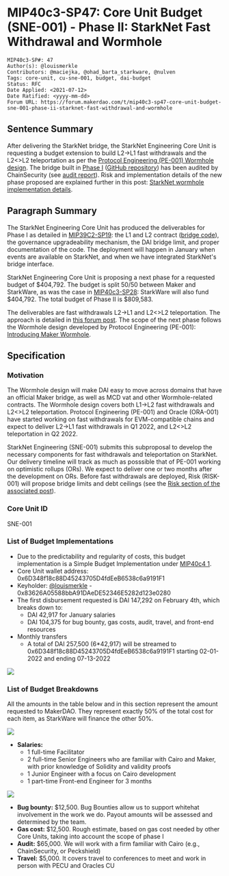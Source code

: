 # MIP40c3-SP47: Core Unit Budget (SNE-001) - Phase II: StarkNet Fast Withdrawal and Wormhole

```
MIP40c3-SP#: 47
Author(s): @louismerkle
Contributors: @maciejka, @ohad_barta_starkware, @nulven  
Tags: core-unit, cu-sne-001, budget, dai-budget
Status: RFC
Date Applied: <2021-07-12>
Date Ratified: <yyyy-mm-dd>
Forum URL: https://forum.makerdao.com/t/mip40c3-sp47-core-unit-budget-sne-001-phase-ii-starknet-fast-withdrawal-and-wormhole
```

## Sentence Summary

After delivering the StarkNet bridge, the StarkNet Engineering Core Unit is requesting a budget extension to build L2->L1 fast withdrawals and the L2<>L2 teleportation as per the [Protocol Engineering (PE-001) Wormhole design](https://forum.makerdao.com/t/introducing-maker-wormhole/11550). The bridge built in [Phase I](https://github.com/makerdao/mips/blob/master/MIP39/MIP39c2-Subproposals/MIP39c2-SP19.md#proposed-roadmap) ([GitHub repository](https://github.com/makerdao/starknet-dai-bridge)) has been audited by ChainSecurity (see [audit report](https://chainsecurity.com/security-audit/makerdao-starknet-dai-bridge/)). Risk and implementation details of the new phase proposed are explained further in this post: [StarkNet wormhole implementation details](https://forum.makerdao.com/t/starknet-wormhole-implementation-details/12042).

## Paragraph Summary

The StarkNet Engineering Core Unit has produced the deliverables for Phase I as detailed in [MIP39C2-SP19](https://github.com/makerdao/mips/blob/master/MIP39/MIP39c2-Subproposals/MIP39c2-SP19.md#proposed-roadmap): the L1 and L2 contract ([bridge code](https://github.com/makerdao/starknet-dai-bridge)), the governance upgradeability mechanism, the DAI bridge limit, and proper documentation of the code. The deployment will happen in January when events are available on StarkNet, and when we have integrated StarkNet's bridge interface.

StarkNet Engineering Core Unit is proposing a next phase for a requested budget of $404,792. The budget is split 50/50 between Maker and StarkWare, as was the case in [MIP40c3-SP28](https://github.com/makerdao/mips/blob/master/MIP40/MIP40c3-Subproposals/MIP40c3-SP28.md): StarkWare will also fund $404,792. The total budget of Phase II is $809,583.

The deliverables are fast withdrawals L2->L1 and L2<>L2 teleportation. The approach is detailed in [this forum post](https://forum.makerdao.com/t/starknet-wormhole-implementation-details/12042). The scope of the next phase follows the Wormhole design developed by Protocol Engineering (PE-001): [Introducing Maker Wormhole](https://forum.makerdao.com/t/introducing-maker-wormhole/11550).

## Specification

### Motivation

The Wormhole design will make DAI easy to move across domains that have an official Maker bridge, as well as MCD vat and other Wormhole-related contracts. The Wormhole design covers both L1->L2 fast withdrawals and L2<>L2 teleportation. Protocol Engineering (PE-001) and Oracle (ORA-001) have started working on fast withdrawals for EVM-compatible chains and expect to deliver L2->L1 fast withdrawals in Q1 2022, and L2<>L2 teleportation in Q2 2022.

StarkNet Engineering (SNE-001) submits this subproposal to develop the necessary components for fast withdrawals and teleportation on StarkNet. Our delivery timeline will track as much as posssible that of PE-001 working on optimistic rollups (ORs). We expect to deliver one or two months after the development on ORs. Before fast withdrawals are deployed, Risk (RISK-001) will propose bridge limits and debt ceilings (see the [Risk section of the associated post](https://forum.makerdao.com/t/starknet-wormhole-implementation-details/12042#risk-remediation-17)).

### Core Unit ID

SNE-001

### List of Budget Implementations

* Due to the predictability and regularity of costs, this budget implementation is a Simple Budget Implementation under [MIP40c4 1](https://github.com/makerdao/mips/blob/master/MIP40/mip40.md#mip40c4-budget-implementation-details).
* Core Unit wallet address: 0x6D348f18c88D45243705D4fdEeB6538c6a9191F1
* Keyholder: [@louismerkle](https://forum.makerdao.com/u/louismerkle) - 0x83626A05588bbA91DAeDE52346E5282d123e0280
* The first disbursement requested is DAI 147,292 on February 4th, which breaks down to:
  * DAI 42,917 for January salaries
  * DAI 104,375 for bug bounty, gas costs, audit, travel, and front-end resources
* Monthly transfers
  * A total of DAI 257,500 (6*42,917) will be streamed to 0x6D348f18c88D45243705D4fdEeB6538c6a9191F1 starting 02-01-2022 and ending 07-13-2022

![](https://github.com/makerdao/mips/blob/master/MIP40/MIP40c3-Subproposals/supporting_materials/MIP40c3-SP47/implementation.png)

### List of Budget Breakdowns

All the amounts in the table below and in this section represent the amount requested to MakerDAO. They represent exactly 50% of the total cost for each item, as StarkWare will finance the other 50%.

![](https://github.com/makerdao/mips/blob/master/MIP40/MIP40c3-Subproposals/supporting_materials/MIP40c3-SP47/breakdown-table1.png)

- **Salaries:**
	- 1 full-time Facilitator
	- 2 full-time Senior Engineers who are familiar with Cairo and Maker, with prior knowledge of Solidity and validity proofs
	- 1 Junior Engineer with a focus on Cairo development
	- 1 part-time Front-end Engineer for 3 months

![](https://github.com/makerdao/mips/blob/master/MIP40/MIP40c3-Subproposals/supporting_materials/MIP40c3-SP47/breakdown-table2.png)

- **Bug bounty:** $12,500. Bug Bounties allow us to support whitehat involvement in the work we do. Payout amounts will be assessed and determined by the team.
- **Gas cost:** $12,500. Rough estimate, based on gas cost needed by other Core Units, taking into account the scope of phase I
- **Audit:** $65,000. We will work with a firm familiar with Cairo (e.g., ChainSecurity, or Peckshield)
- **Travel:** $5,000. It covers travel to conferences to meet and work in person with PECU and Oracles CU